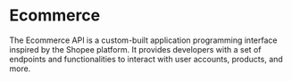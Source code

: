 # Ecommerce
 The Ecommerce API is a custom-built application programming interface inspired by the Shopee platform. It provides developers with a set of endpoints and functionalities to interact with user accounts, products, and more.
